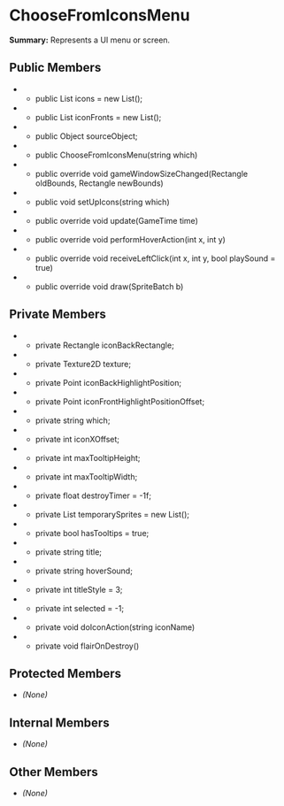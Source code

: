 # ChooseFromIconsMenu

**Summary:** Represents a UI menu or screen.

## Public Members
- - public List<ClickableTextureComponent> icons = new List<ClickableTextureComponent>();
- - public List<ClickableTextureComponent> iconFronts = new List<ClickableTextureComponent>();
- - public Object sourceObject;
- - public ChooseFromIconsMenu(string which)
- - public override void gameWindowSizeChanged(Rectangle oldBounds, Rectangle newBounds)
- - public void setUpIcons(string which)
- - public override void update(GameTime time)
- - public override void performHoverAction(int x, int y)
- - public override void receiveLeftClick(int x, int y, bool playSound = true)
- - public override void draw(SpriteBatch b)

## Private Members
- - private Rectangle iconBackRectangle;
- - private Texture2D texture;
- - private Point iconBackHighlightPosition;
- - private Point iconFrontHighlightPositionOffset;
- - private string which;
- - private int iconXOffset;
- - private int maxTooltipHeight;
- - private int maxTooltipWidth;
- - private float destroyTimer = -1f;
- - private List<TemporaryAnimatedSprite> temporarySprites = new List<TemporaryAnimatedSprite>();
- - private bool hasTooltips = true;
- - private string title;
- - private string hoverSound;
- - private int titleStyle = 3;
- - private int selected = -1;
- - private void doIconAction(string iconName)
- - private void flairOnDestroy()

## Protected Members
- *(None)*

## Internal Members
- *(None)*

## Other Members
- *(None)*
